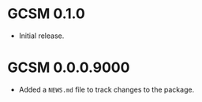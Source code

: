 # GCSM 0.1.0

* Initial release.

# GCSM 0.0.0.9000

* Added a `NEWS.md` file to track changes to the package.
